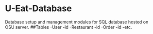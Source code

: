 # U-Eat-Database
Database setup and management modules for SQL database hosted on OSU server.
##Tables
  -User
    -id
  -Restaurant
    -id
  -Order
    -id
  -etc.
